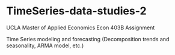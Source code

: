 # TimeSeries-data-studies-2
UCLA Master of Applied Economics Econ 403B Assignment

Time Series modeling and forecasting (Decomposition trends and seasonality, ARMA model, etc.)
